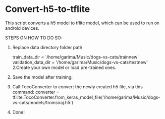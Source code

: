 # Convert-h5-to-tflite

This script converts a h5 model to tflite model, which can be used to run on android devices.

STEPS ON HOW TO DO SO:

1. Replace data directory folder path 

    train_data_dir = '/home/garima/Music/dogs-vs-cats/trainnew'
    validation_data_dir = '/home/garima/Music/dogs-vs-cats/testnew'
2.Create your own model or load pre-trained ones.

3. Save the model after training.

4. Call TocoConverter to convert the newly created h5 file, via this command:
   converter = tf.lite.TocoConverter.from_keras_model_file('/home/garima/Music/dogs-vs-cats/models/fromsiraj.h5')

5. Done!
